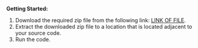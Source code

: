 **Getting Started:**

1. Download the required zip file from the following link: [LINK OF FILE](https://drive.google.com/file/d/1gLQWSnXBdjA1reU4S8FUdbytge7MAbIa/view?usp=sharing).
2. Extract the downloaded zip file to a location that is located adjacent to your source code.
3. Run the code.
